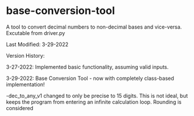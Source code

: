 # base-conversion-tool
A tool to convert decimal numbers to non-decimal bases and vice-versa. Excutable from driver.py

Last Modified: 3-29-2022

Version History:

3-27-2022: Implemented basic functionality, assuming valid inputs.

3-29-2022: Base Conversion Tool - now with completely class-based implementation!

-dec_to_any_v1 changed to only be precise to 15 digits. This is not ideal, but keeps the program from entering an infinite calculation loop. Rounding is considered


